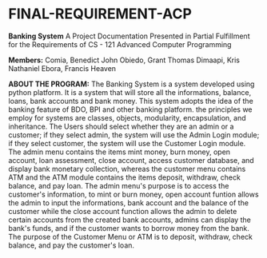 # FINAL-REQUIREMENT-ACP
**Banking System**
A Project Documentation Presented in
Partial Fulfillment for the Requirements of
CS - 121 Advanced Computer Programming

**Members:**
Comia, Benedict John
Obiedo, Grant Thomas
Dimaapi, Kris Nathaniel
Ebora, Francis Heaven


**ABOUT THE PROGRAM:**
  The Banking System is a system developed using python platform. It is a system that will store all the informations, balance, loans, bank accounts and bank money. This system adopts the idea of the banking feature of BDO, BPI and other banking platform. the principles we employ for systems are classes, objects, modularity, encapsulation, and inheritance. The Users should select whether they are an admin or a customer; if they select admin, the system will use the Admin Login module; if they select customer, the system will use the Customer Login module. The admin menu contains the items mint money, burn money, open account, loan assessment, close account, access customer database, and display bank monetary collection, whereas the customer menu contains ATM and the ATM module contains the items deposit, withdraw, check balance, and pay loan. The admin menu's purpose is to access the customer's information, to mint or burn money, open account funtion allows the admin to input the informations, bank account and the balance of the customer while the close account function allows the admin to delete certain accounts from the created bank accounts, admins can display the bank's funds, and if the customer wants to borrow money from the bank. The purpose of the Customer Menu or ATM is to deposit, withdraw, check balance, and pay the customer's loan.